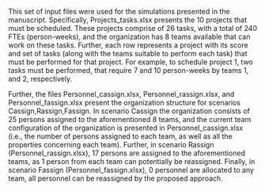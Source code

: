 This set of input files were used for the simulations presented in the manuscript. Specifically,  Projects_tasks.xlsx presents the 10 projects that must be scheduled. These projects comprise of 26 tasks, with a total of 240 FTEs (person-weeks), and the organization has 8 teams available that can work on these tasks. Further, each row represents a project with its score and set of tasks (along with the teams suitable to perform each task) that must be performed for that project. For example, to schedule project 1, two tasks must be performed, that require 7 and 10 person-weeks by teams 1, and 2, respectively.

Further, the files Personnel_cassign.xlsx, Personnel_rassign.xlsx, and Personnel_fassign.xlsx present the organization structure for scenarios Cassign,Rassign,Fassign. In scenario Cassign the organization consists of 25 persons assigned to the aforementioned 8 teams, and the current team configuration of the organization is presented in Personnel_cassign.xlsx (i.e., the number of persons assigned to each team, as well as all the properties concerning each team). Further, in scenario Rassign (Personnel_rassign.xlsx), 17 persons are assigned to the aforementioned teams, as 1 person from each team can potentially be reassigned. Finally, in scenario Fassign (Personnel_fassign.xlsx), 0 personnel are allocated to any team, all personnel can be reassigned by the proposed approach.


